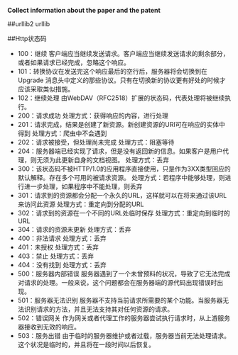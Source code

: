 **Collect information about the paper and the patent**

##urllib2  urllib

##Http状态码
- 100：继续  客户端应当继续发送请求。客户端应当继续发送请求的剩余部分，或者如果请求已经完成，忽略这个响应。
- 101：转换协议在发送完这个响应最后的空行后，服务器将会切换到在Upgrade 消息头中定义的那些协议。只有在切换新的协议更有好处的时候才应该采取类似措施。
- 102：继续处理 由WebDAV（RFC2518）扩展的状态码，代表处理将被继续执行。
- 200：请求成功      处理方式：获得响应的内容，进行处理
- 201：请求完成，结果是创建了新资源。新创建资源的URI可在响应的实体中得到    处理方式：爬虫中不会遇到
- 202：请求被接受，但处理尚未完成    处理方式：阻塞等待
- 204：服务器端已经实现了请求，但是没有返回新的信息。如果客户是用户代理，则无须为此更新自身的文档视图。	处理方式：丢弃
- 300：该状态码不被HTTP/1.0的应用程序直接使用，只是作为3XX类型回应的默认解释。存在多个可用的被请求资源。    处理方式：若程序中能够处理，则进行进一步处理，如果程序中不能处理，则丢弃
- 301：请求到的资源都会分配一个永久的URL，这样就可以在将来通过该URL来访问此资源    处理方式：重定向到分配的URL
- 302：请求到的资源在一个不同的URL处临时保存 处理方式：重定向到临时的URL
- 304：请求的资源未更新     处理方式：丢弃
- 400：非法请求     处理方式：丢弃
- 401：未授权     处理方式：丢弃
- 403：禁止     处理方式：丢弃
- 404：没有找到     处理方式：丢弃
- 500：服务器内部错误  服务器遇到了一个未曾预料的状况，导致了它无法完成对请求的处理。一般来说，这个问题都会在服务器端的源代码出现错误时出现。
- 501：服务器无法识别  服务器不支持当前请求所需要的某个功能。当服务器无法识别请求的方法，并且无法支持其对任何资源的请求。
- 502：错误网关  作为网关或者代理工作的服务器尝试执行请求时，从上游服务器接收到无效的响应。
- 503：服务出错   由于临时的服务器维护或者过载，服务器当前无法处理请求。这个状况是临时的，并且将在一段时间以后恢复。